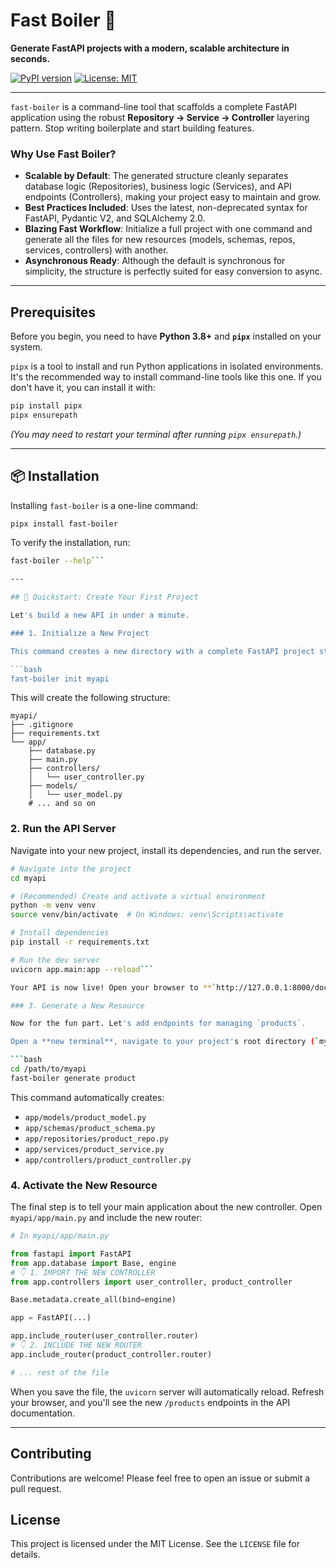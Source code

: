 # Fast Boiler 🚀

**Generate FastAPI projects with a modern, scalable architecture in seconds.**

[![PyPI version](https://badge.fury.io/py/fast-boiler.svg)](https://pypi.org/project/fast-boiler/)
[![License: MIT](https://img.shields.io/badge/License-MIT-yellow.svg)](https://opensource.org/licenses/MIT)
    
---

`fast-boiler` is a command-line tool that scaffolds a complete FastAPI application using the robust **Repository → Service → Controller** layering pattern. Stop writing boilerplate and start building features.

### Why Use Fast Boiler?

-   **Scalable by Default**: The generated structure cleanly separates database logic (Repositories), business logic (Services), and API endpoints (Controllers), making your project easy to maintain and grow.
-   **Best Practices Included**: Uses the latest, non-deprecated syntax for FastAPI, Pydantic V2, and SQLAlchemy 2.0.
-   **Blazing Fast Workflow**: Initialize a full project with one command and generate all the files for new resources (models, schemas, repos, services, controllers) with another.
-   **Asynchronous Ready**: Although the default is synchronous for simplicity, the structure is perfectly suited for easy conversion to async.

---

##  Prerequisites

Before you begin, you need to have **Python 3.8+** and **`pipx`** installed on your system.

`pipx` is a tool to install and run Python applications in isolated environments. It's the recommended way to install command-line tools like this one. If you don't have it, you can install it with:

```bash
pip install pipx
pipx ensurepath
```

*(You may need to restart your terminal after running `pipx ensurepath`.)*

---

## 📦 Installation

Installing `fast-boiler` is a one-line command:

```bash
pipx install fast-boiler
```

To verify the installation, run:

```bash
fast-boiler --help```

---

## 🚀 Quickstart: Create Your First Project

Let's build a new API in under a minute.

### 1. Initialize a New Project

This command creates a new directory with a complete FastAPI project structure, including a default `user` resource.

```bash
fast-boiler init myapi
```

This will create the following structure:
```
myapi/
├── .gitignore
├── requirements.txt
└── app/
    ├── database.py
    ├── main.py
    ├── controllers/
    │   └── user_controller.py
    ├── models/
    │   └── user_model.py
    # ... and so on
```

### 2. Run the API Server

Navigate into your new project, install its dependencies, and run the server.

```bash
# Navigate into the project
cd myapi

# (Recommended) Create and activate a virtual environment
python -m venv venv
source venv/bin/activate  # On Windows: venv\Scripts\activate

# Install dependencies
pip install -r requirements.txt

# Run the dev server
uvicorn app.main:app --reload```

Your API is now live! Open your browser to **`http://127.0.0.1:8000/docs`** to see the interactive Swagger UI for the `/users` endpoint.

### 3. Generate a New Resource

Now for the fun part. Let's add endpoints for managing `products`.

Open a **new terminal**, navigate to your project's root directory (`myapi`), and run the `generate` command.

```bash
cd /path/to/myapi
fast-boiler generate product
```

This command automatically creates:
- `app/models/product_model.py`
- `app/schemas/product_schema.py`
- `app/repositories/product_repo.py`
- `app/services/product_service.py`
- `app/controllers/product_controller.py`

### 4. Activate the New Resource

The final step is to tell your main application about the new controller. Open `myapi/app/main.py` and include the new router:

```python
# In myapi/app/main.py

from fastapi import FastAPI
from app.database import Base, engine
# 👇 1. IMPORT THE NEW CONTROLLER
from app.controllers import user_controller, product_controller

Base.metadata.create_all(bind=engine)

app = FastAPI(...)

app.include_router(user_controller.router)
# 👇 2. INCLUDE THE NEW ROUTER
app.include_router(product_controller.router)

# ... rest of the file
```
When you save the file, the `uvicorn` server will automatically reload. Refresh your browser, and you'll see the new `/products` endpoints in the API documentation.

---

## Contributing

Contributions are welcome! Please feel free to open an issue or submit a pull request.

## License

This project is licensed under the MIT License. See the `LICENSE` file for details.